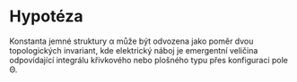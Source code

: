 # Hypotéza

Konstanta jemné struktury α může být odvozena jako poměr dvou topologických invariant, kde elektrický náboj je emergentní veličina odpovídající integrálu křivkového nebo plošného typu přes konfiguraci pole Θ.
